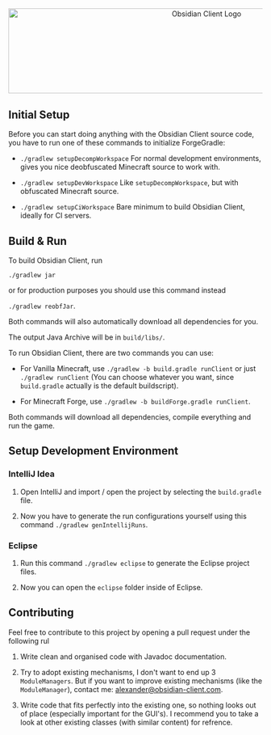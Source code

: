 ##

<div align="center"><img src="https://archive.obsidian-client.com/res/logo.png" alt="Obsidian Client Logo" title="Obsidian Client" width="770" height="168"/></div>

## Initial Setup

Before you can start doing anything with the Obsidian Client source code,
you have to run one of these commands to initialize ForgeGradle:

 - `./gradlew setupDecompWorkspace` For normal development environments, gives you nice deobfuscated Minecraft source to work with.

 - `./gradlew setupDevWorkspace` Like `setupDecompWorkspace`, but with obfuscated Minecraft source.

 - `./gradlew setupCiWorkspace` Bare minimum to build Obsidian Client, ideally for CI servers.

## Build & Run

To build Obsidian Client, run

`./gradlew jar`

or for production purposes you should use this command instead

`./gradlew reobfJar`.

Both commands will also automatically download all dependencies for you.

The output Java Archive will be in `build/libs/`.

To run Obsidian Client, there are two commands you can use:

 - For Vanilla Minecraft, use
    `./gradlew -b build.gradle runClient` or just `./gradlew runClient`
    (You can choose whatever you want, since `build.gradle` actually is the default buildscript).

 - For Minecraft Forge, use
    `./gradlew -b buildForge.gradle runClient`.

Both commands will download all dependencies, compile everything and run the game.

## Setup Development Environment

### IntelliJ Idea

 1. Open IntelliJ and import / open the project by selecting the `build.gradle` file.

 2. Now you have to generate the run configurations yourself using this command `./gradlew genIntellijRuns`.

### Eclipse

 1. Run this command `./gradlew eclipse` to generate the Eclipse project files.

 2. Now you can open the `eclipse` folder inside of Eclipse.

## Contributing

Feel free to contribute to this project by opening a pull request under the following rul

 1. Write clean and organised code with Javadoc documentation.

 2. Try to adopt existing mechanisms, I don't want to end up 3 `ModuleManagers`.
    But if you want to improve existing mechanisms (like the `ModuleManager`), contact me: <alexander@obsidian-client.com>.

 3. Write code that fits perfectly into the existing one, so nothing looks out of place (especially important for the GUI's).
    I recommend you to take a look at other existing classes (with similar content) for refrence.

